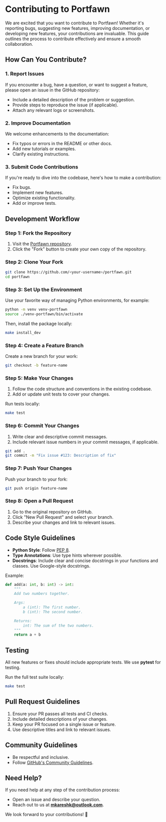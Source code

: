 # Contributing to Portfawn

We are excited that you want to contribute to Portfawn! Whether it's reporting bugs, suggesting new features, improving documentation, or developing new features, your contributions are invaluable. This guide outlines the process to contribute effectively and ensure a smooth collaboration.


## How Can You Contribute?

### 1. Report Issues
If you encounter a bug, have a question, or want to suggest a feature, please open an issue in the GitHub repository:
- Include a detailed description of the problem or suggestion.
- Provide steps to reproduce the issue (if applicable).
- Attach any relevant logs or screenshots.

### 2. Improve Documentation
We welcome enhancements to the documentation:
- Fix typos or errors in the README or other docs.
- Add new tutorials or examples.
- Clarify existing instructions.

### 3. Submit Code Contributions
If you're ready to dive into the codebase, here's how to make a contribution:
- Fix bugs.
- Implement new features.
- Optimize existing functionality.
- Add or improve tests.


## Development Workflow

### Step 1: Fork the Repository
1. Visit the [Portfawn repository](https://github.com/mkareshk/portFawn).
2. Click the "Fork" button to create your own copy of the repository.

### Step 2: Clone Your Fork
```bash
git clone https://github.com/<your-username>/portfawn.git
cd portfawn
```

### Step 3: Set Up the Environment
Use your favorite way of managing Python environments, for example:
```bash
python -m venv venv-portfawn
source ./venv-portfawn/bin/activate
```

Then, install the package locally:
```bash
make install_dev
```

### Step 4: Create a Feature Branch
Create a new branch for your work:
```bash
git checkout -b feature-name
```

### Step 5: Make Your Changes
1. Follow the code structure and conventions in the existing codebase.
2. Add or update unit tests to cover your changes.

Run tests locally:
```bash
make test
```

### Step 6: Commit Your Changes
1. Write clear and descriptive commit messages.
2. Include relevant issue numbers in your commit messages, if applicable.

```bash
git add .
git commit -m "Fix issue #123: Description of fix"
```

### Step 7: Push Your Changes
Push your branch to your fork:
```bash
git push origin feature-name
```

### Step 8: Open a Pull Request
1. Go to the original repository on GitHub.
2. Click "New Pull Request" and select your branch.
3. Describe your changes and link to relevant issues.


## Code Style Guidelines

- **Python Style**: Follow [PEP 8](https://peps.python.org/pep-0008/).
- **Type Annotations**: Use type hints wherever possible.
- **Docstrings**: Include clear and concise docstrings in your functions and classes. Use Google-style docstrings.

Example:
```python
def add(a: int, b: int) -> int:
    """
    Add two numbers together.

    Args:
        a (int): The first number.
        b (int): The second number.

    Returns:
        int: The sum of the two numbers.
    """
    return a + b
```


## Testing

All new features or fixes should include appropriate tests. We use **pytest** for testing.

Run the full test suite locally:
```bash
make test
```


## Pull Request Guidelines

1. Ensure your PR passes all tests and CI checks.
2. Include detailed descriptions of your changes.
3. Keep your PR focused on a single issue or feature.
4. Use descriptive titles and link to relevant issues.


## Community Guidelines

- Be respectful and inclusive.
- Follow [GitHub's Community Guidelines](https://docs.github.com/en/github/site-policy/github-community-guidelines).


## Need Help?

If you need help at any step of the contribution process:
- Open an issue and describe your question.
- Reach out to us at **mkareshk@outlook.com**.

We look forward to your contributions! 🎉
